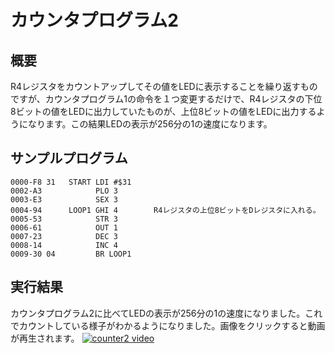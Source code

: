 # カウンタプログラム2

## 概要
R4レジスタをカウントアップしてその値をLEDに表示することを繰り返すものですが、カウンタプログラム1の命令を１つ変更するだけで、R4レジスタの下位8ビットの値をLEDに出力していたものが、上位8ビットの値をLEDに出力するようになります。この結果LEDの表示が256分の1の速度になります。

## サンプルプログラム

```
0000-F8 31   START LDI #$31
0002-A3            PLO 3
0003-E3            SEX 3
0004-94      LOOP1 GHI 4        R4レジスタの上位8ビットをDレジスタに入れる。
0005-53            STR 3
0006-61            OUT 1
0007-23            DEC 3
0008-14            INC 4
0009-30 04         BR LOOP1
```
## 実行結果
カウンタプログラム2に比べてLEDの表示が256分の1の速度になりました。これでカウントしている様子がわかるようになりました。画像をクリックすると動画が再生されます。
[![counter2 video](https://img.youtube.com/vi/4HAdMqkbjag/0.jpg)](https://www.youtube.com/watch?v=4HAdMqkbjag)
